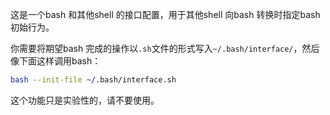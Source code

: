 这是一个bash 和其他shell 的接口配置，用于其他shell 向bash 转换时指定bash 初始行为。

你需要将期望bash 完成的操作以`.sh`文件的形式写入`~/.bash/interface/`，然后像下面这样调用bash：

```bash
bash --init-file ~/.bash/interface.sh
```

这个功能只是实验性的，请不要使用。

